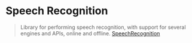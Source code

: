 # Speech Recognition

> Library for performing speech recognition, with support for several engines and APIs, online and offline. [SpeechRecognition](https://pypi.python.org/pypi/SpeechRecognition/)


